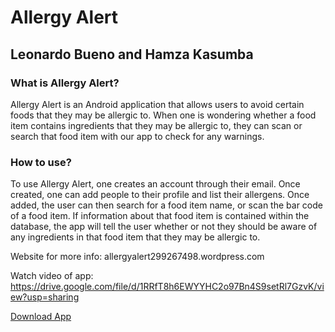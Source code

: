 # Allergy Alert
## Leonardo Bueno and Hamza Kasumba

### What is Allergy Alert?

Allergy Alert is an Android application that allows users to avoid certain foods that they may be allergic to. When one is wondering whether a food item contains ingredients that they may be allergic to, they can scan or search that food item with our app to check for any warnings.

### How to use?

To use Allergy Alert, one creates an account through their email. Once created, one can add people to their profile and list their allergens. Once added, the user can then search for a food item name, or scan the bar code of a food item. If information about that food item is contained within the database, the app will tell the user whether or not they should be aware of any ingredients in that food item that they may be allergic to.

Website for more info: allergyalert299267498.wordpress.com

Watch video of app: https://drive.google.com/file/d/1RRfT8h6EWYYHC2o97Bn4S9setRl7GzvK/view?usp=sharing

[Download App](https://docs.google.com/uc?export=download&id=1l8NdEAg68W2KKiVfFvykQWgqFHlijYvY)
